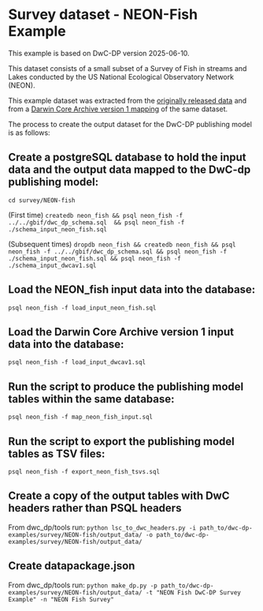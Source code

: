 # Survey dataset - NEON-Fish Example

This example is based on DwC-DP version 2025-06-10.

This dataset consists of a small subset of a Survey of Fish in streams and Lakes conducted by the US National Ecological Observatory Network (NEON).

This example dataset was extracted from the [originally released data](https://data.neonscience.org/data-products/DP1.20107.001) and from a [Darwin Core Archive version 1 mapping](https://github.com/sunray1/NEONFishtoHumboldt) of the same dataset.

The process to create the output dataset for the DwC-DP publishing model is as follows:

## Create a postgreSQL database to hold the input data and the output data mapped to the DwC-dp publishing model:
```cd survey/NEON-fish```

(First time) ```createdb neon_fish && psql neon_fish -f ../../gbif/dwc_dp_schema.sql  && psql neon_fish -f ./schema_input_neon_fish.sql```

(Subsequent times) ```dropdb neon_fish && createdb neon_fish && psql neon_fish -f ../../gbif/dwc_dp_schema.sql && psql neon_fish -f ./schema_input_neon_fish.sql && psql neon_fish -f ./schema_input_dwcav1.sql```

## Load the NEON_fish input data into the database:
```psql neon_fish -f load_input_neon_fish.sql```

## Load the Darwin Core Archive version 1 input data into the database:
```psql neon_fish -f load_input_dwcav1.sql```

## Run the script to produce the publishing model tables within the same database:
```psql neon_fish -f map_neon_fish_input.sql```

## Run the script to export the publishing model tables as TSV files:
```psql neon_fish -f export_neon_fish_tsvs.sql```

## Create a copy of the output tables with DwC headers rather than PSQL headers
From dwc_dp/tools run:
```python lsc_to_dwc_headers.py -i path_to/dwc-dp-examples/survey/NEON-fish/output_data/ -o path_to/dwc-dp-examples/survey/NEON-fish/output_data/```

## Create datapackage.json
From dwc_dp/tools run:
```python make_dp.py -p path_to/dwc-dp-examples/survey/NEON-fish/output_data/ -t "NEON Fish DwC-DP Survey Example" -n "NEON Fish Survey"```

